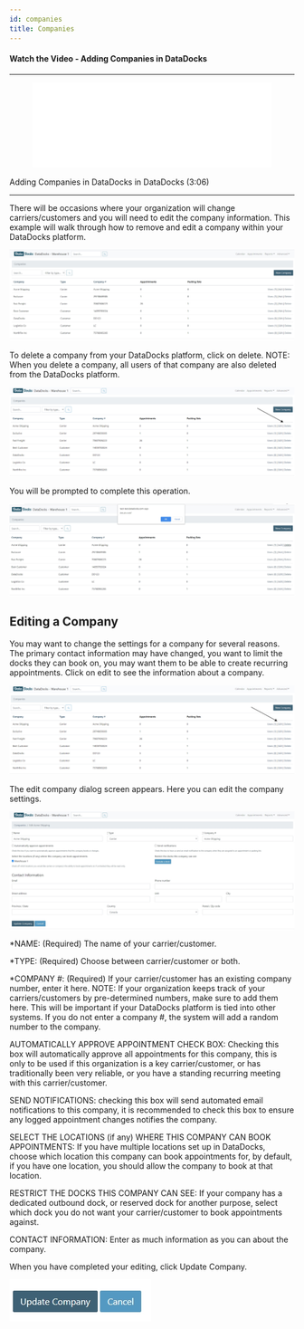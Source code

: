 ```yaml
---
id: companies
title: Companies
---
```


#### Watch the Video - Adding Companies in DataDocks

***
<figure class="video-container">
  <iframe src="//www.youtube.com/embed/ygTjLnLw9VA" frameborder="0" allowfullscreen width="100%"></iframe>
</figure>


Adding Companies in DataDocks in DataDocks (3:06)
***

There will be occasions where your organization will change carriers/customers and you will need to edit the company information. This example will walk through how to remove and edit a company within your DataDocks platform.

![Main Companies Screen](/img/docs/advanced/companies/main.jpg)

To delete a company from your DataDocks platform, click on delete. NOTE: When you delete a company, all users of that company are also deleted from the DataDocks platform.  


![Delete a Company](/img/docs/advanced/companies/delete.jpg)

You will be prompted to complete this operation. 

![Confirm Delete](/img/docs/advanced/companies/complete-delete.jpg)

## Editing a Company

You may want to change the settings for a company for several reasons. The primary contact information may have changed, you want to limit the docks they can book on, you may want them to be able to create recurring appointments. Click on edit to see the information about a company. 

![Edit Company](/img/docs/advanced/companies/edit-company.jpg)

The edit company dialog screen appears. Here you can edit the company settings. 

![Edit a Company](/img/docs/advanced/companies/edit-company-dialog.jpg)

*NAME: (Required) The name of your carrier/customer.

*TYPE: (Required)  Choose between carrier/customer or both.

*COMPANY #: (Required) If your carrier/customer has an existing company number, enter it here. NOTE: If your organization keeps track of your carriers/customers by pre-determined numbers, make sure to add them here. This will be important if your DataDocks platform is tied into other systems. If you do not enter a company #, the system will add a random number to the company.

AUTOMATICALLY APPROVE APPOINTMENT CHECK BOX: Checking this box will automatically approve all appointments for this company, this is only to be used if this organization is a key carrier/customer, or has traditionally been very reliable, or you have a standing recurring meeting with this carrier/customer.

SEND NOTIFICATIONS: checking this box will send automated email notifications to this company, it is recommended to check this box to ensure any logged appointment changes notifies the company. 

SELECT THE LOCATIONS (if any) WHERE THIS COMPANY CAN BOOK APPOINTMENTS:
If you have multiple locations set up in DataDocks, choose which location this company can book appointments for, by default, if you have one location, you should allow the company to book at that location.

RESTRICT THE DOCKS THIS COMPANY CAN SEE: If your company has a dedicated outbound dock, or reserved dock for another purpose, select which dock you do not want your carrier/customer to book appointments against. 

CONTACT INFORMATION: Enter as much information as you can about the company. 

When you have completed your editing, click Update Company. 

![Update Company](/img/docs/advanced/companies/update-co.jpg)


